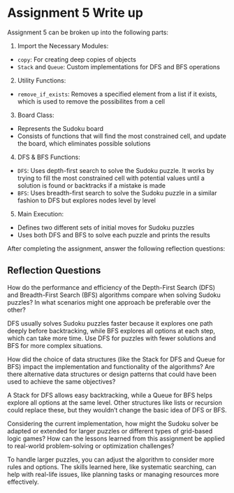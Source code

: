 # Assignment 5 Write up

Assignment 5 can be broken up into the following parts:
1. Import the Necessary Modules:
- `copy`: For creating deep copies of objects
- `Stack` and `Queue`: Custom implementations for DFS and BFS operations
2. Utility Functions: 
- `remove_if_exists`: Removes a specified element from a list if it exists, which is used to remove the possibilites from a cell
3. Board Class:
- Represents the Sudoku board
- Consists of functions that will find the most constrained cell, and update the board, which eliminates possible solutions
4. DFS & BFS Functions:
- `DFS`: Uses depth-first search to solve the Sudoku puzzle. It works by trying to fill the most constrained cell with potential values until a solution is found or backtracks if a mistake is made
- `BFS`: Uses breadth-first search to solve the Sudoku puzzle in a similar fashion to DFS but explores nodes level by level
5. Main Execution:
- Defines two different sets of initial moves for Sudoku puzzles
- Uses both DFS and BFS to solve each puzzle and prints the results


After completing the assignment, answer the following reflection questions:

## Reflection Questions

How do the performance and efficiency of the Depth-First Search (DFS) and Breadth-First Search (BFS) algorithms compare when solving Sudoku puzzles? In what scenarios might one approach be preferable over the other?

DFS usually solves Sudoku puzzles faster because it explores one path deeply before backtracking, while BFS explores all options at each step, which can take more time. Use DFS for puzzles with fewer solutions and BFS for more complex situations.

How did the choice of data structures (like the Stack for DFS and Queue for BFS) impact the implementation and functionality of the algorithms? Are there alternative data structures or design patterns that could have been used to achieve the same objectives?

A Stack for DFS allows easy backtracking, while a Queue for BFS helps explore all options at the same level. Other structures like lists or recursion could replace these, but they wouldn’t change the basic idea of DFS or BFS.

Considering the current implementation, how might the Sudoku solver be adapted or extended for larger puzzles or different types of grid-based logic games? How can the lessons learned from this assignment be applied to real-world problem-solving or optimization challenges?


To handle larger puzzles, you can adjust the algorithm to consider more rules and options. The skills learned here, like systematic searching, can help with real-life issues, like planning tasks or managing resources more effectively.